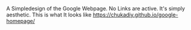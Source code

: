 A Simpledesign of the Google Webpage. 
No Links are active. 
It's simply aesthetic.
This is what It looks like https://chukadiy.github.io/google-homepage/
